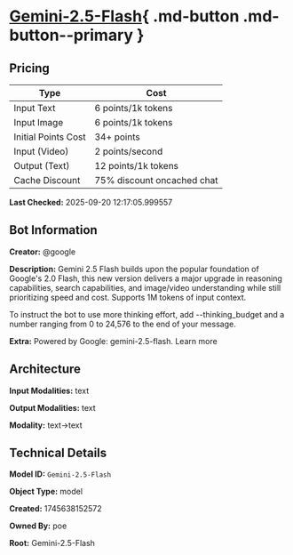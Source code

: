 # [Gemini-2.5-Flash](https://poe.com/Gemini-2.5-Flash){ .md-button .md-button--primary }

## Pricing

| Type | Cost |
|------|------|
| Input Text | 6 points/1k tokens |
| Input Image | 6 points/1k tokens |
| Initial Points Cost | 34+ points |
| Input (Video) | 2 points/second |
| Output (Text) | 12 points/1k tokens |
| Cache Discount | 75% discount oncached chat |

**Last Checked:** 2025-09-20 12:17:05.999557


## Bot Information

**Creator:** @google

**Description:** Gemini 2.5 Flash builds upon the popular foundation of Google's 2.0 Flash, this new version delivers a major upgrade in reasoning capabilities, search capabilities, and image/video understanding while still prioritizing speed and cost. Supports 1M tokens of input context.

To instruct the bot to use more thinking effort, add --thinking_budget and a number ranging from 0 to 24,576 to the end of your message.

**Extra:** Powered by Google: gemini-2.5-flash. Learn more


## Architecture

**Input Modalities:** text

**Output Modalities:** text

**Modality:** text->text


## Technical Details

**Model ID:** `Gemini-2.5-Flash`

**Object Type:** model

**Created:** 1745638152572

**Owned By:** poe

**Root:** Gemini-2.5-Flash

